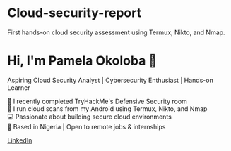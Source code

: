 # Cloud-security-report
First hands-on cloud security assessment using Termux, Nikto, and Nmap.
# Hi, I'm Pamela Okoloba 👋  
Aspiring Cloud Security Analyst | Cybersecurity Enthusiast | Hands-on Learner

🔐 I recently completed TryHackMe's Defensive Security room  
📱 I run cloud scans from my Android using Termux, Nikto, and Nmap  
💻 Passionate about building secure cloud environments  
📍 Based in Nigeria | Open to remote jobs & internships

[LinkedIn](https://www.linkedin.com/in/pamela-okoloba-72966a144)
